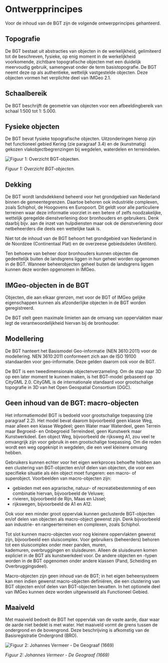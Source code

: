 # Ontwerpprincipes

Voor de inhoud van de BGT zijn de volgende ontwerpprincipes gehanteerd.

## Topografie

De BGT bestaat uit abstracties van objecten in de werkelijkheid, gelimiteerd tot de be­schre­ven, fysieke, op enig moment in de werkelijkheid voorkomende, zichtbare to­po­grafische objecten met een duidelijk meervoudig gebruik, samengevat onder de term basistopografie. De BGT neemt deze op als authentieke, wettelijk vastgestelde objecten. Deze objecten vormen het verplichte deel van IMGeo 2.1.

## Schaalbereik

De BGT beschrijft de geometrie van objecten voor een afbeeldingbereik van schaal 1:500 tot 1: 5.000.

## Fysieke objecten

De BGT bevat fysieke topografische objecten. Uitzonderingen hierop zijn het functioneel gebied Kering (zie paragraaf 3.4) en de (kunstmatig) gekozen vlakobjectbegrenzingen bij wegdelen, waterdelen en terreindelen.

![Figuur 1: Overzicht BGT-objecten.](../afbeeldingen-opmaak/bgt-fig-overzicht-bgt-objecten.png)

_Figuur 1: Overzicht BGT-objecten._

## Dekking

De BGT wordt landsdekkend beheerd voor het grondgebied van Nederland binnen de gemeentegrenzen. Daartoe behoren ook industriële complexen, zoals Schiphol, de Hoogovens en Europoort.
Dit geldt voor alle particuliere terreinen waar deze informatie voorziet in een betere of zelfs noodzakelijke, wettelijk geregelde dienstverlening door bronhouders en gebruikers. Denk daarbij bijv. aan de inzet van hulpdiensten maar ook de dienstverlening door netbeheerders die deels een wettelijke taak is.

Niet tot de inhoud van de BGT behoort het grondgebied van Nederland in de Noordzee (Continentaal Plat) en de overzeese gebiedsdelen (Antillen).

Ten behoeve van beheer door bronhouders kunnen objecten die gedeeltelijk buiten de landsgrens liggen in hun geheel worden opgenomen in de BGT. Wanneer beheerobjecten geheel buiten de landsgrens liggen kunnen deze worden opgenomen in IMGeo.

## IMGeo-objecten in de BGT

Objecten, die aan elkaar grenzen, met voor de BGT of IMGeo gelijke eigenschappen kunnen als afzonderlijke objecten in de BGT worden geregistreerd.

De BGT stelt geen maximale limieten aan de omvang van oppervlakten maar legt de verantwoordelijkheid hiervan bij de bronhouder.

## Modellering

De BGT hanteert het Basismodel Geo-informatie (NEN 3610:2011) voor de modellering. NEN 3610:2011 conformeert zich aan de ISO 19100 standaarden voor geo-informatie. Deze gelden daarom ook voor de BGT.

De BGT is een tweedimensionale objectenverzameling. Om de stap naar 3D op een later moment te kunnen maken, is het BGT-model gebaseerd op CityGML 2.0. CityGML is de internationale standaard voor groot­scha­lige topografie in 3D van het Open Geospatial Consortium (OGC).

## Geen inhoud van de BGT: macro-objecten

Het informatiemodel BGT is bedoeld voor grootschalige toepassing (zie paragraaf 2.2). Het model bevat daarom bijvoorbeeld geen klasse Weg, maar alleen een klasse Wegdeel; geen Water maar Waterdeel, geen Terrein maar Begroeid- en Onbegroeid Terreindeel, geen Kunstwerk maar Kunstwerkdeel. Een object Weg, bijvoorbeeld de rijksweg A1, zou veel te omvangrijk zijn voor gebruik in een grootschalige toepassing. Om die reden wordt een weg opgeknipt in wegdelen, die een veel kleinere omvang hebben.

Gebruikers kunnen echter voor het eigen werkproces behoefte hebben aan een clustering van BGT-objecten en/of delen van objecten, die voor een specifieke situatie als één object moet fungeren: een macro- of superobject. Voorbeelden van macro-objecten zijn: 

-   gebieden met een agrarische, natuur- of recreatiebestemming of een combinatie hiervan, bijvoorbeeld de Veluwe;
-   rivieren, bijvoorbeeld de Rijn, Maas en IJssel;
-   rijkswegen, bijvoorbeeld de A1 en A12.

Ook voor een minder groot oppervlak kunnen geclusterde BGT-objecten en/of delen van objecten als macro-object gewenst zijn. Denk bijvoorbeeld aan industrie- en rangeerterreinen en complexen, zoals Schiphol.

Tot slot kunnen macro-objecten voor nog kleinere oppervlakten gewenst zijn, bijvoorbeeld een sluiscomplex. Voor gebruikers (beheerders) behoren tot een sluiscomplex onder meer panden, muren, kademuren, overbruggingen en sluisdeuren. Alleen de sluisdeuren komen expliciet in de BGT als kunstwerkdeel voor. De andere objecten en -typen worden in de BGT opgenomen onder andere klassen (Pand,
Scheiding en Overbruggingsdeel).

Macro-objecten zijn geen inhoud van de BGT; in het eigen beheersysteem kan men indien gewenst macro-objecten definiëren, die een clustering van BGT objecten en/of delen van BGT-objecten bevatten. In het optionele deel van IMGeo kunnen deze worden uitgewisseld als Functioneel Gebied.

## Maaiveld
Met maaiveld bedoelt de BGT het oppervlak van de vaste aarde, daar waar de aarde niet bedekt is met water. Het maaiveld
vormt de grens tussen de ondergrond en de bovengrond. Deze beschrijving is afkomstig van de Basisregistratie Ondergrond (BRO).

![Figuur 2: Johannes Vermeer - De Geograaf (1669)](../afbeeldingen-opmaak/bgt-fig-johannes-vermeer-de-geograaf.png)

_Figuur 2: Johannes Vermeer - De Geograaf (1669)_

